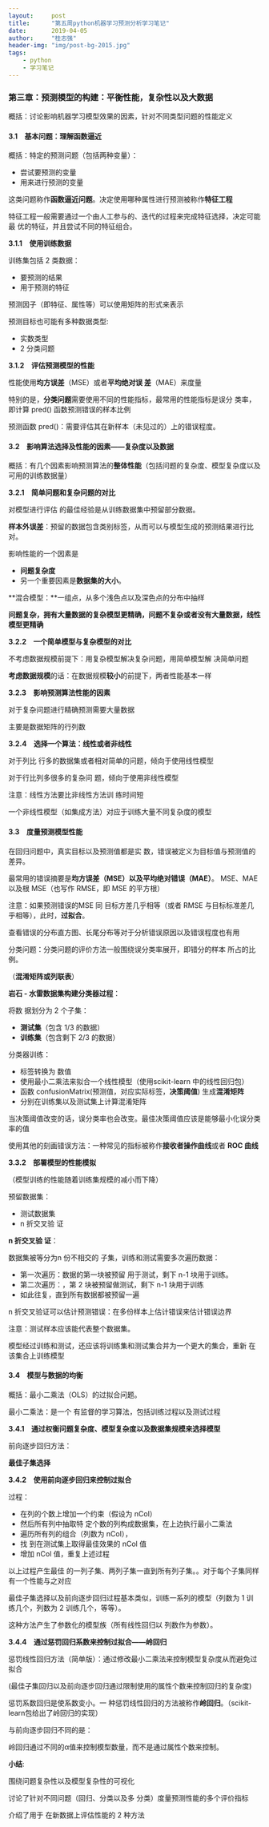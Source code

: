 ```yaml
---
layout:     post
title:      "第五周python机器学习预测分析学习笔记"
date:       2019-04-05
author:     "桂志强"
header-img: "img/post-bg-2015.jpg"
tags:
    - python
    - 学习笔记
---
```



### 第三章：预测模型的构建：平衡性能，复杂性以及大数据

概括：讨论影响机器学习模型效果的因素，针对不同类型问题的性能定义



#### 3.1　基本问题：理解函数逼近

概括：特定的预测问题（包括两种变量）：

+ 尝试要预测的变量
+ 用来进行预测的变量

这类问题称作**函数逼近问题**。决定使用哪种属性进行预测被称作**特征工程**

特征工程一般需要通过一个由人工参与的、迭代的过程来完成特征选择，决定可能最 优的特征，并且尝试不同的特征组合。

**3.1.1　使用训练数据**

训练集包括 2 类数据： 

+ 要预测的结果 
+ 用于预测的特征 

预测因子（即特征、属性等）可以使用矩阵的形式来表示

预测目标也可能有多种数据类型:

+ 实数类型
+  2 分类问题

**3.1.2　评估预测模型的性能**

性能使用**均方误差**（MSE）或者**平均绝对误 差**（MAE）来度量

特别的是，**分类问题**需要使用不同的性能指标，最常用的性能指标是误分 类率，即计算 pred() 函数预测错误的样本比例

预测函数 pred()：需要评估其在新样本（未见过的）上的错误程度。



#### 3.2　影响算法选择及性能的因素——复杂度以及数据

概括：有几个因素影响预测算法的**整体性能**（包括问题的复杂度、模型复杂度以及 可用的训练数据量）

**3.2.1　简单问题和复杂问题的对比** 

对模型进行评估 的最佳经验是从训练数据集中预留部分数据。 

**样本外误差**：预留的数据包含类别标签，从而可以与模型生成的预测结果进行比对。

影响性能的一个因素是

+ **问题复杂度**
+ 另一个重要因素是**数据集的大小**。

**混合模型：**一组点，从多个浅色点以及深色点的分布中抽样

**问题复杂，拥有大量数据的复杂模型更精确，问题不复杂或者没有大量数据，线性模型更精确**



**3.2.2　一个简单模型与复杂模型的对比**

不考虑数据规模前提下：用复杂模型解决复杂问题，用简单模型解 决简单问题

**考虑数据规模**的话：在数据规模**较小**的前提下，两者性能基本一样



**3.2.3　影响预测算法性能的因素**

对于复杂问题进行精确预测需要大量数据

主要是数据矩阵的行列数



**3.2.4　选择一个算法：线性或者非线性** 

对于列比 行多的数据集或者相对简单的问题，倾向于使用线性模型

对于行比列多很多的复杂问 题，倾向于使用非线性模型

注意：线性方法要比非线性方法训 练时间短

一个非线性模型（如集成方法）对应于训练大量不同复杂度的模型



#### 3.3　度量预测模型性能

在回归问题中，真实目标以及预测值都是实 数，错误被定义为目标值与预测值的差异。

最常用的错误摘要是**均方误差（MSE）**以及**平均绝对错误（MAE）**。 MSE、MAE 以及根 MSE（也写作 RMSE，即 MSE 的平方根）

<!-- 各个计算方法省略，需要时自行查阅-->

注意：如果预测错误的MSE 同 目标方差几乎相等（或者 RMSE 与目标标准差几乎相等），此时，**过拟合**。

查看错误的分布直方图、长尾分布等对于分析错误原因以及错误程度也有用



分类问题：分类问题的评价方法一般围绕误分类率展开，即错分的样本 所占的比例。

（**混淆矩阵或列联表**）

**岩石 - 水雷数据集构建分类器过程**：

将数 据划分为 2 个子集：

+ **测试集**（包含 1/3 的数据）
+ **训练集**（包含剩下 2/3 的数据）

分类器训练：

+ 标签转换为 数值
+ 使用最小二乘法来拟合一个线性模型（使用scikit-learn 中的线性回归包）
+ 函数 confusionMatrix(预测值，对应实际标签，**决策阈值**) 生成**混淆矩阵**
+ 分别在训练集以及测试集上计算混淆矩阵

当决策阈值改变的话，误分类率也会改变。最佳决策阈值应该是能够最小化误分类率的值



使用其他的刻画错误方法：一种常见的指标被称作**接收者操作曲线**或者 **ROC 曲线**



**3.3.2　部署模型的性能模拟**

（模型训练的性能随着训练集规模的减小而下降）

预留数据集：

+ 测试数据集
+ n 折交叉验 证

**n 折交叉验 证**：

数据集被等分为n 份不相交的 子集，训练和测试需要多次遍历数据：

+ 第一次遍历：数据的第一块被预留 用于测试，剩下 n-1 块用于训练。
+ 第二次遍历：，第 2 块被预留做测试，剩下 n-1 块用于训练
+ 如此往复，直到所有数据都被预留一遍

n 折交叉验证可以估计预测错误：在多份样本上估计错误来估计错误边界

注意：测试样本应该能代表整个数据集。

模型经过训练和测试，还应该将训练集和测试集合并为一个更大的集合，重新 在该集合上训练模型



#### 3.4　模型与数据的均衡

概括：最小二乘法（OLS）的过拟合问题。

最小二乘法：是一个 有监督的学习算法，包括训练过程以及测试过程



**3.4.1　通过权衡问题复杂度、模型复杂度以及数据集规模来选择模型** 

前向逐步回归方法：

**最佳子集选择**

**3.4.2　使用前向逐步回归来控制过拟合** 

过程：

+ 在列的个数上增加一个约束（假设为 nCol）
+ 然后所有列中抽取特 定个数的列构成数据集，在上边执行最小二乘法
+ 遍历所有列的组合（列数为 nCol），
+ 找 到在测试集上取得最佳效果的 nCol 值
+ 增加 nCol 值，重复上述过程

以上过程产生最佳 的一列子集、两列子集一直到所有列子集。。对于每个子集同样有一个性能与之对应

最佳子集选择以及前向逐步回归过程基本类似，训练一系列的模型（列数为 1 训 练几个，列数为 2 训练几个，等等）。

这种方法产生了参数化的模型族（所有线性回归以 列数作为参数）。



**3.4.4　通过惩罚回归系数来控制过拟合——岭回归**

惩罚线性回归方法（简单版）：通过修改最小二乘法来控制模型复杂度从而避免过拟合

(最佳子集回归以及前向逐步回归通过限制使用的属性个数来控制回归的复杂度)

惩罚系数回归是使系数变小。一 种惩罚线性回归的方法被称作**岭回归**。（scikit-learn包给出了岭回归的实现）

与前向逐步回归不同的是：

岭回归通过不同的α值来控制模型数量，而不是通过属性个数来控制。

<!--岭回归示例：-->

<!--岩石 - 水雷数据集构建分类器-->

<!--代码省略，过程后补！！-->





**小结**:

围绕问题复杂性以及模型复杂性的可视化

讨论了针对不同问题（回归、分类以及多 分类）度量预测性能的多个评价指标

介绍了用于 在新数据上评估性能的 2 种方法